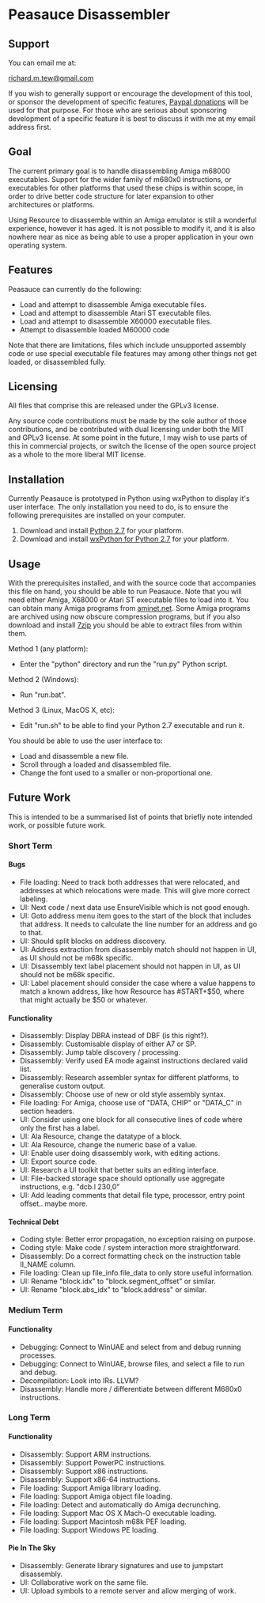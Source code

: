 # Peasauce Disassembler

## Support

You can email me at:

 richard.m.tew@gmail.com

If you wish to generally support or encourage the development of this tool, or sponsor the development of specific features, [Paypal donations](http://disinterest.org/donate.html) will be used for that purpose.  For those who are serious about sponsoring development of a specific feature it is best to discuss it with me at my email address first.

## Goal

The current primary goal is to handle disassembling Amiga m68000 executables. Support for the wider family of m680x0 instructions, or executables for other platforms that used these chips is within scope, in order to drive better code structure for later expansion to other architectures or platforms.

Using Resource to disassemble within an Amiga emulator is still a wonderful experience, however it has aged.  It is not possible to modify it, and it is also nowhere near as nice as being able to use a proper application in your own operating system.

## Features

Peasauce can currently do the following:

* Load and attempt to disassemble Amiga executable files.
* Load and attempt to disassemble Atari ST executable files.
* Load and attempt to disassemble X60000 executable files.
* Attempt to disassemble loaded M60000 code

Note that there are limitations, files which include unsupported assembly code or use special executable file features may among other things not get loaded, or disassembled fully.

## Licensing

All files that comprise this are released under the GPLv3 license.

Any source code contributions must be made by the sole author of those contributions, and be contributed with dual licensing under both the MIT and GPLv3 license.  At some point in the future, I may wish to use parts of this in commercial projects, or switch the license of the open source project as a whole to the more liberal MIT license.

## Installation

Currently Peasauce is prototyped in Python using wxPython to display it's user interface.  The only installation you need to do, is to ensure the following prerequisites are installed on your computer.

1. Download and install [Python 2.7](http://python.org/download/) for your platform.
2. Download and install [wxPython for Python 2.7](http://www.wxpython.org/download.php) for your platform.

## Usage

With the prerequisites installed, and with the source code that accompanies this file on hand, you should be able to run Peasauce.  Note that you will need either Amiga, X68000 or Atari ST executable files to load into it.  You can obtain many Amiga programs from [aminet.net](http://aminet.net).  Some Amiga programs are archived using now obscure compression programs, but if you also download and install [7zip](www.7-zip.org) you should be able to extract files from within them.

Method 1 (any platform):
* Enter the "python" directory and run the "run.py" Python script.

Method 2 (Windows):
* Run "run.bat".

Method 3 (Linux, MacOS X, etc):
* Edit "run.sh" to be able to find your Python 2.7 executable and run it.

You should be able to use the user interface to:
* Load and disassemble a new file.
* Scroll through a loaded and disassembled file.
* Change the font used to a smaller or non-proportional one.

## Future Work

This is intended to be a summarised list of points that briefly note intended work, or possible future work.

### Short Term

#### Bugs

* File loading: Need to track both addresses that were relocated, and addresses at which relocations were made.  This will give more correct labeling.
* UI: Next code / next data use EnsureVisible which is not good enough.
* UI: Goto address menu item goes to the start of the block that includes that address.  It needs to calculate the line number for an address and go to that.
* UI: Should split blocks on address discovery.
* UI: Address extraction from disassembly match should not happen in UI, as UI should not be m68k specific.
* UI: Disassembly text label placement should not happen in UI, as UI should not be m68k specific.
* UI: Label placement should consider the case where a value happens to match a known address, like how Resource has #START+$50, where that might actually be $50 or whatever.

#### Functionality

* Disassembly: Display DBRA instead of DBF (is this right?).
* Disassembly: Customisable display of either A7 or SP.
* Disassembly: Jump table discovery / processing.
* Disassembly: Verify used EA mode against instructions declared valid list.
* Disassembly: Research assembler syntax for different platforms, to generalise custom output.
* Disassembly: Choose use of new or old style assembly syntax.
* File loading: For Amiga, choose use of "DATA, CHIP" or "DATA_C" in section headers.
* UI: Consider using one block for all consecutive lines of code where only the first has a label.
* UI: Ala Resource, change the datatype of a block.
* UI: Ala Resource, change the numeric base of a value.
* UI: Enable user doing disassembly work, with editing actions.
* UI: Export source code.
* UI: Research a UI toolkit that better suits an editing interface.
* UI: File-backed storage space should optionally use aggregate instructions, e.g. "dcb.l 230,0"
* UI: Add leading comments that detail file type, processor, entry point offset.. maybe more.

#### Technical Debt

* Coding style: Better error propagation, no exception raising on purpose.
* Coding style: Make code / system interaction more straightforward.
* Disassembly: Do a correct formatting check on the instruction table II_NAME column.
* File loading: Clean up file_info.file_data to only store useful information.
* UI: Rename "block.idx" to "block.segment_offset" or similar.
* UI: Rename "block.abs_idx" to "block.address" or similar.

### Medium Term

#### Functionality

* Debugging: Connect to WinUAE and select from and debug running processes.
* Debugging: Connect to WinUAE, browse files, and select a file to run and debug.
* Decompilation: Look into IRs.  LLVM?
* Disassembly: Handle more / differentiate between different M680x0 instructions.

### Long Term

#### Functionality

* Disassembly: Support ARM instructions.
* Disassembly: Support PowerPC instructions.
* Disassembly: Support x86 instructions.
* Disassembly: Support x86-64 instructions.
* File loading: Support Amiga library loading.
* File loading: Support Amiga object file loading.
* File loading: Detect and automatically do Amiga decrunching.
* File loading: Support Mac OS X Mach-O executable loading.
* File loading: Support Macintosh m68k PEF loading.
* File loading: Support Windows PE loading.

#### Pie In The Sky

* Disassembly: Generate library signatures and use to jumpstart disassembly.
* UI: Collaborative work on the same file.
* UI: Upload symbols to a remote server and allow merging of work.
